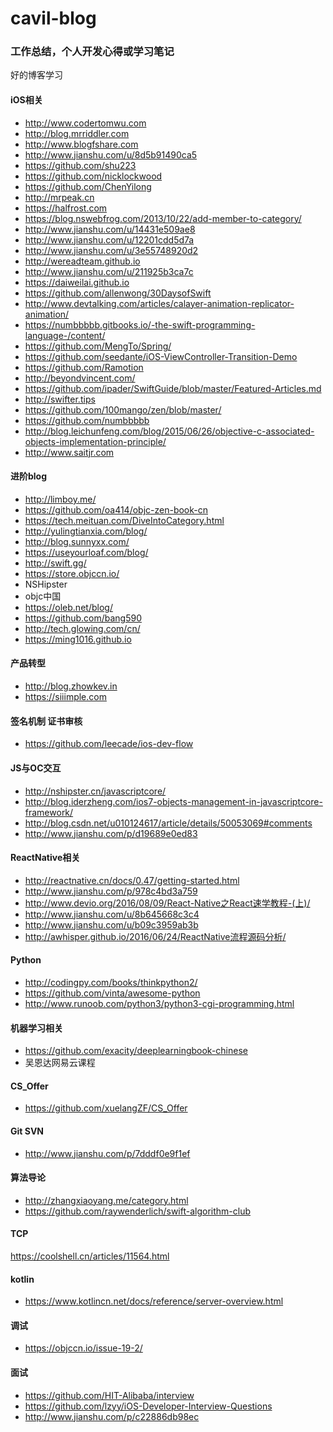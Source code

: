 # cavil-blog
### 工作总结，个人开发心得或学习笔记
好的博客学习

#### iOS相关
* []() http://www.codertomwu.com
* []() http://blog.mrriddler.com
* []() http://www.blogfshare.com
* []() http://www.jianshu.com/u/8d5b91490ca5
* []() https://github.com/shu223
* []() https://github.com/nicklockwood
* []() https://github.com/ChenYilong
* []() http://mrpeak.cn
* []() https://halfrost.com
* []() https://blog.nswebfrog.com/2013/10/22/add-member-to-category/
* []() http://www.jianshu.com/u/14431e509ae8
* []() http://www.jianshu.com/u/12201cdd5d7a
* []() http://www.jianshu.com/u/3e55748920d2 
* []() http://wereadteam.github.io
* []() http://www.jianshu.com/u/211925b3ca7c
* []() https://daiweilai.github.io
* []() https://github.com/allenwong/30DaysofSwift
* []() http://www.devtalking.com/articles/calayer-animation-replicator-animation/
* []() https://numbbbbb.gitbooks.io/-the-swift-programming-language-/content/
* []() https://github.com/MengTo/Spring/
* []() https://github.com/seedante/iOS-ViewController-Transition-Demo
* []() https://github.com/Ramotion
* []() http://beyondvincent.com/
* []() https://github.com/ipader/SwiftGuide/blob/master/Featured-Articles.md
* []() http://swifter.tips
* []() https://github.com/100mango/zen/blob/master/
* []() https://github.com/numbbbbb
* []() http://blog.leichunfeng.com/blog/2015/06/26/objective-c-associated-objects-implementation-principle/
* []() http://www.saitjr.com

#### 进阶blog
* []() http://limboy.me/
* []() https://github.com/oa414/objc-zen-book-cn
* []() https://tech.meituan.com/DiveIntoCategory.html
* []() http://yulingtianxia.com/blog/
* []() http://blog.sunnyxx.com/
* []() https://useyourloaf.com/blog/
* []() http://swift.gg/
* []() https://store.objccn.io/
*  NSHipster
*  objc中国
* []() https://oleb.net/blog/
* []() https://github.com/bang590
* []() http://tech.glowing.com/cn/
* []() https://ming1016.github.io

#### 产品转型
* []() http://blog.zhowkev.in
* []() https://siiimple.com

#### 签名机制 证书审核
* []() https://github.com/leecade/ios-dev-flow

#### JS与OC交互
* []() http://nshipster.cn/javascriptcore/
* []() http://blog.iderzheng.com/ios7-objects-management-in-javascriptcore-framework/
* []() http://blog.csdn.net/u010124617/article/details/50053069#comments
* []() http://www.jianshu.com/p/d19689e0ed83

#### ReactNative相关
* []() http://reactnative.cn/docs/0.47/getting-started.html
* []() http://www.jianshu.com/p/978c4bd3a759
* []() http://www.devio.org/2016/08/09/React-Native之React速学教程-(上)/
* []() http://www.jianshu.com/u/8b645668c3c4
* []() http://www.jianshu.com/u/b09c3959ab3b
* []() http://awhisper.github.io/2016/06/24/ReactNative流程源码分析/

#### Python
* []() http://codingpy.com/books/thinkpython2/
* []() https://github.com/vinta/awesome-python
* []() http://www.runoob.com/python3/python3-cgi-programming.html

#### 机器学习相关
* []() https://github.com/exacity/deeplearningbook-chinese
* 吴恩达网易云课程

#### CS_Offer
* []() https://github.com/xuelangZF/CS_Offer

#### Git SVN
* []() http://www.jianshu.com/p/7dddf0e9f1ef

#### 算法导论
* []() http://zhangxiaoyang.me/category.html
* []() https://github.com/raywenderlich/swift-algorithm-club

#### TCP
https://coolshell.cn/articles/11564.html

#### kotlin
* []() https://www.kotlincn.net/docs/reference/server-overview.html

#### 调试
* []() https://objccn.io/issue-19-2/

#### 面试
* []() https://github.com/HIT-Alibaba/interview
* []() https://github.com/lzyy/iOS-Developer-Interview-Questions
* []() http://www.jianshu.com/p/c22886db98ec
